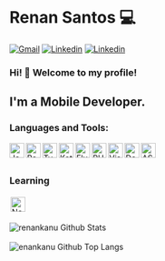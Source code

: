 # Renan Santos 💻

[![Gmail](https://img.shields.io/badge/-Gmail-black?logo=gmail&logoColor=whitesmoke&labelColor=grey)](mailto:renankanu@gmail.com)
[![Linkedin](https://img.shields.io/badge/-Linkedin-black?logo=linkedin&logoColor=whitesmoke&labelColor=grey)](https://www.linkedin.com/in/renansantosbr/) 
[![Linkedin](https://img.shields.io/badge/-Renankanu-black?logo=tor&logoColor=whitesmoke&labelColor=grey)](https://www.renankanu.com.br)


### Hi! 👋 Welcome to my profile!

## I'm a Mobile Developer.

### Languages and Tools:

<img align="left" alt="JavaScript" width="26px" src="https://upload.wikimedia.org/wikipedia/commons/thumb/9/99/Unofficial_JavaScript_logo_2.svg/1024px-Unofficial_JavaScript_logo_2.svg.png" />

<img align="left" alt="Redux" width="26px" src="https://encrypted-tbn0.gstatic.com/images?q=tbn:ANd9GcSFCFb7KptTO1L7wKiEP--kxNOBowoZLOvuJXkSldU8KNI4hAVo&s" />


<img align="left" alt="TypeScript" width="26px" src="https://cdn.iconscout.com/icon/free/png-512/typescript-1174965.png" />

<img align="left" alt="Kotlin" width="26px" src="https://upload.wikimedia.org/wikipedia/commons/thumb/7/74/Kotlin-logo.svg/1200px-Kotlin-logo.svg.png" />

<img align="left" alt="Flutter" width="26px" src="https://miro.medium.com/max/1000/1*ilC2Aqp5sZd1wi0CopD1Hw.png" />

<img align="left" alt="PHP" height="26px" src="https://www.php.net/images/logos/new-php-logo.svg" />

<img align="left" alt="Visual Studio Code" width="26px" src="https://cdn.worldvectorlogo.com/logos/visual-studio-code-1.svg" />

<img align="left" alt="Docker" width="26px" src="https://www.docker.com/sites/default/files/d8/2019-07/vertical-logo-monochromatic.png" />

<img align="left" alt="AS" width="26px" src="https://2.bp.blogspot.com/-tzm1twY_ENM/XlCRuI0ZkRI/AAAAAAAAOso/BmNOUANXWxwc5vwslNw3WpjrDlgs9PuwQCLcBGAsYHQ/s1600/pasted%2Bimage%2B0.png" />

<br />
<br />

### Learning
<img style="background-color:white;padding:2px;" alt="Next.js" width="26px" src="https://nextjs.org/static/favicon/safari-pinned-tab.svg" />

<br />
<br />


<img alt="renankanu Github Stats" src="https://github-readme-stats.vercel.app/api?username=renankanu&show_icons=true&theme=dracula" />

<br />
<br />

<img alt="enankanu Github Top Langs" src="https://github-readme-stats.vercel.app/api/top-langs/?username=renankanu&layout=compact&theme=dracula">